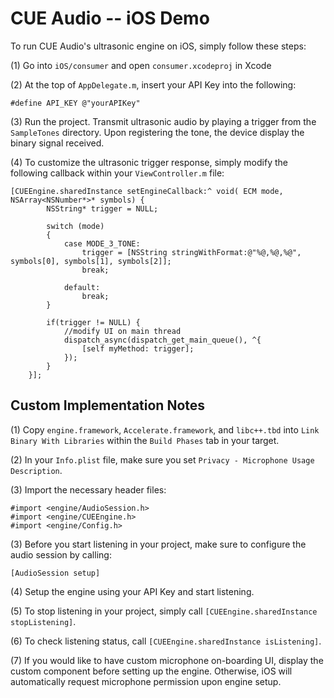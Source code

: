 # CUE Audio -- iOS Demo

To run CUE Audio's ultrasonic engine on iOS, simply follow these steps:

(1) Go into `iOS/consumer` and open `consumer.xcodeproj` in Xcode

(2) At the top of `AppDelegate.m`, insert your API Key into the following:

`#define API_KEY @"yourAPIKey"`

(3) Run the project. Transmit ultrasonic audio by playing a trigger from the `SampleTones` directory. Upon registering the tone, the device display the binary signal received.

(4) To customize the ultrasonic trigger response, simply modify the following callback within your `ViewController.m` file:

```
[CUEEngine.sharedInstance setEngineCallback:^ void( ECM mode, NSArray<NSNumber*>* symbols) {
        NSString* trigger = NULL;
        
        switch (mode)
        {       
            case MODE_3_TONE:
                trigger = [NSString stringWithFormat:@"%@,%@,%@", symbols[0], symbols[1], symbols[2]];
                break;
            
            default:
                break;
        }
        
        if(trigger != NULL) {
            //modify UI on main thread
            dispatch_async(dispatch_get_main_queue(), ^{
                [self myMethod: trigger];
            });
        }
    }];
```

## Custom Implementation Notes 

(1) Copy `engine.framework`, `Accelerate.framework`, and `libc++.tbd` into `Link Binary With Libraries` within the `Build Phases`  tab in your target.

(2) In your `Info.plist` file, make sure you set `Privacy - Microphone Usage Description`.

(3) Import the necessary header files:

```
#import <engine/AudioSession.h>
#import <engine/CUEEngine.h>
#import <engine/Config.h>
```

(3) Before you start listening in your project, make sure to configure the audio session by calling:

`[AudioSession setup]`

(4) Setup the engine using your API Key and start listening. 

(5) To stop listening in your project, simply call `[CUEEngine.sharedInstance stopListening]`.

(6) To check listening status, call `[CUEEngine.sharedInstance isListening]`.

(7) If you would like to have custom microphone on-boarding UI, display the custom component before setting up the engine. Otherwise, iOS will automatically request microphone permission upon engine setup. 